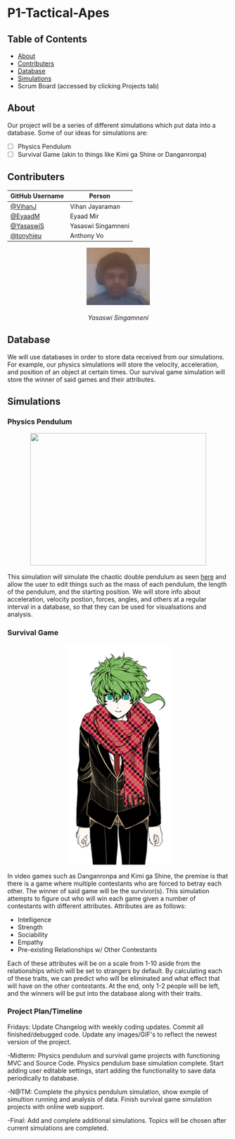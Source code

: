 # P1-Tactical-Apes

## Table of Contents
- [About](https://github.com/tonyhieu/P1-Tactical-Apes/blob/main/README.md#about)
- [Contributers](https://github.com/tonyhieu/P1-Tactical-Apes/blob/main/README.md#contributers)
- [Database](https://github.com/tonyhieu/P1-Tactical-Apes/blob/main/README.md#database)
- [Simulations](https://github.com/tonyhieu/P1-Tactical-Apes/blob/main/README.md#simulations)
- Scrum Board (accessed by clicking Projects tab)

## About
Our project will be a series of different simulations which put data into a database. Some of our ideas for simulations are:
- [ ] Physics Pendulum
- [ ] Survival Game (akin to things like Kimi ga Shine or Danganronpa)

## Contributers
| GitHub Username | Person |
| --- | --- |
| [@VihanJ](https://github.com/VihanJ) | Vihan Jayaraman |
| [@EyaadM](https://github.com/eyaadm) | Eyaad Mir |
| [@YasaswiS](https://github.com/YasaswiS) | Yasaswi Singamneni |
| [@tonyhieu](https://github.com/tonyhieu) | Anthony Vo |

<p align="center">
  <img src="coolguy.PNG">
  <br></br>
  <em>Yasaswi Singamneni</em>
</p>


## Database
We will use databases in order to store data received from our simulations. For example, our physics simulations will store the velocity, acceleration, and position of an object at certain times. Our survival game simulation will store the winner of said games and their attributes.

## Simulations

### Physics Pendulum
<p align="center">
  <img width="400" height="300" src="https://rotations.berkeley.edu/wp-content/uploads/2017/10/double-pendulum.png">
</p>

This simulation will simulate the chaotic double pendulum as seen [here](https://rotations.berkeley.edu/wp-content/uploads/2017/10/double-pendulum.png) and allow the user to edit things such as the mass of each pendulum, the length of the pendulum, and the starting position. We will store info about acceleration, velocity postion, forces, angles, and others at a regular interval in a database, so that they can be used for visualsations and analysis.

### Survival Game

<p align="center">
  <img src="souHiyori.png">
</p>

In video games such as Danganronpa and Kimi ga Shine, the premise is that there is a game where multiple contestants who are forced to betray each other. The winner of said game will be the survivor(s). This simulation attempts to figure out who will win each game given a number of contestants with different attributes. Attributes are as follows:
- Intelligence
- Strength
- Sociability
- Empathy
- Pre-existing Relationships w/ Other Contestants

Each of these attributes will be on a scale from 1-10 aside from the relationships which will be set to strangers by default. By calculating each of these traits, we can predict who will be eliminated and what effect that will have on the other contestants. At the end, only 1-2 people will be left, and the winners will be put into the database along with their traits.

### Project Plan/Timeline 

Fridays: Update Changelog with weekly coding updates. Commit all finished/debugged code. Update any images/GIF's to reflect the newest version of the project. 

-Midterm: Physics pendulum and survival game projects with functioning MVC and Source Code. Physics pendulum base simulation complete. Start adding user editable settings, start adding the functionality to save data periodically to database.

-N@TM: Complete the physics pendulum simulation, show exmple of simultion running and analysis of data. Finish survival game simulation projects with online web support.

-Final: Add and complete additional simulations. Topics will be chosen after current simulations are completed.
